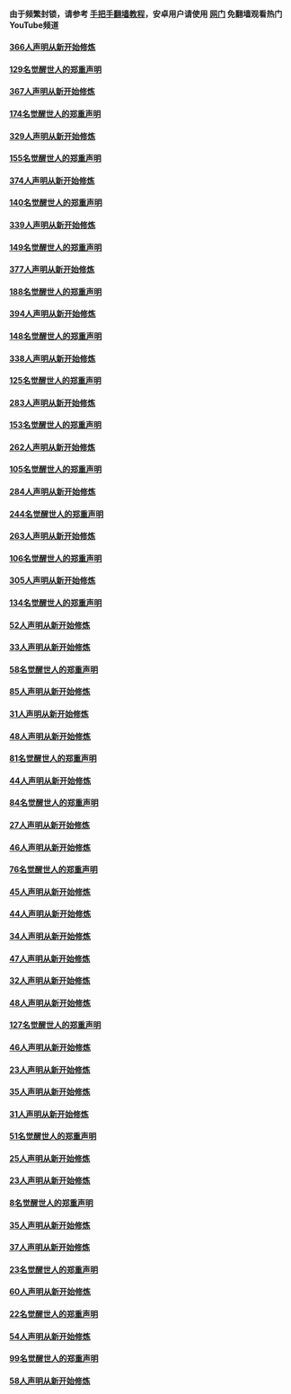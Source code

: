 #### 由于频繁封锁，请参考 [手把手翻墙教程](https://github.com/gfw-breaker/guides/wiki/)，安卓用户请使用 [网门](https://github.com/gfw-breaker/nogfw/blob/master/dl.md?t=06100001) 免翻墙观看热门YouTube频道 

#### [366人声明从新开始修炼](../pages/91/426737.md?t=06100001) 

#### [129名觉醒世人的郑重声明](../pages/91/426736.md?t=06100001) 

#### [367人声明从新开始修炼](../pages/91/426421.md?t=06100001) 

#### [174名觉醒世人的郑重声明](../pages/91/426420.md?t=06100001) 

#### [329人声明从新开始修炼](../pages/91/426139.md?t=06100001) 

#### [155名觉醒世人的郑重声明](../pages/91/426138.md?t=06100001) 

#### [374人声明从新开始修炼](../pages/91/425811.md?t=06100001) 

#### [140名觉醒世人的郑重声明](../pages/91/425810.md?t=06100001) 

#### [339人声明从新开始修炼](../pages/91/425690.md?t=06100001) 

#### [149名觉醒世人的郑重声明](../pages/91/425689.md?t=06100001) 

#### [377人声明从新开始修炼](../pages/91/424867.md?t=06100001) 

#### [188名觉醒世人的郑重声明](../pages/91/424866.md?t=06100001) 

#### [394人声明从新开始修炼](../pages/91/423914.md?t=06100001) 

#### [148名觉醒世人的郑重声明](../pages/91/423913.md?t=06100001) 

#### [338人声明从新开始修炼](../pages/91/423540.md?t=06100001) 

#### [125名觉醒世人的郑重声明](../pages/91/423539.md?t=06100001) 

#### [283人声明从新开始修炼](../pages/91/423296.md?t=06100001) 

#### [153名觉醒世人的郑重声明](../pages/91/423295.md?t=06100001) 

#### [262人声明从新开始修炼](../pages/91/423004.md?t=06100001) 

#### [105名觉醒世人的郑重声明](../pages/91/423003.md?t=06100001) 

#### [284人声明从新开始修炼](../pages/91/422707.md?t=06100001) 

#### [244名觉醒世人的郑重声明](../pages/91/422706.md?t=06100001) 

#### [263人声明从新开始修炼](../pages/91/422553.md?t=06100001) 

#### [106名觉醒世人的郑重声明](../pages/91/422552.md?t=06100001) 

#### [305人声明从新开始修炼](../pages/91/422153.md?t=06100001) 

#### [134名觉醒世人的郑重声明](../pages/91/422152.md?t=06100001) 

#### [52人声明从新开始修炼](../pages/91/421846.md?t=06100001) 

#### [33人声明从新开始修炼](../pages/91/421804.md?t=06100001) 

#### [58名觉醒世人的郑重声明](../pages/91/421845.md?t=06100001) 

#### [85人声明从新开始修炼](../pages/91/421769.md?t=06100001) 

#### [31人声明从新开始修炼](../pages/91/421763.md?t=06100001) 

#### [48人声明从新开始修炼](../pages/91/421605.md?t=06100001) 

#### [81名觉醒世人的郑重声明](../pages/91/421656.md?t=06100001) 

#### [44人声明从新开始修炼](../pages/91/421544.md?t=06100001) 

#### [84名觉醒世人的郑重声明](../pages/91/421543.md?t=06100001) 

#### [27人声明从新开始修炼](../pages/91/421465.md?t=06100001) 

#### [46人声明从新开始修炼](../pages/91/421454.md?t=06100001) 

#### [76名觉醒世人的郑重声明](../pages/91/421453.md?t=06100001) 

#### [45人声明从新开始修炼](../pages/91/421452.md?t=06100001) 

#### [44人声明从新开始修炼](../pages/91/421422.md?t=06100001) 

#### [34人声明从新开始修炼](../pages/91/421322.md?t=06100001) 

#### [47人声明从新开始修炼](../pages/91/421264.md?t=06100001) 

#### [32人声明从新开始修炼](../pages/91/421225.md?t=06100001) 

#### [48人声明从新开始修炼](../pages/91/421202.md?t=06100001) 

#### [127名觉醒世人的郑重声明](../pages/91/421224.md?t=06100001) 

#### [46人声明从新开始修炼](../pages/91/421203.md?t=06100001) 

#### [23人声明从新开始修炼](../pages/91/421138.md?t=06100001) 

#### [35人声明从新开始修炼](../pages/91/421122.md?t=06100001) 

#### [31人声明从新开始修炼](../pages/91/421081.md?t=06100001) 

#### [51名觉醒世人的郑重声明](../pages/91/421080.md?t=06100001) 

#### [25人声明从新开始修炼](../pages/91/421020.md?t=06100001) 

#### [23人声明从新开始修炼](../pages/91/420884.md?t=06100001) 

#### [8名觉醒世人的郑重声明](../pages/91/420883.md?t=06100001) 

#### [35人声明从新开始修炼](../pages/91/420809.md?t=06100001) 

#### [37人声明从新开始修炼](../pages/91/420766.md?t=06100001) 

#### [23名觉醒世人的郑重声明](../pages/91/420765.md?t=06100001) 

#### [60人声明从新开始修炼](../pages/91/420727.md?t=06100001) 

#### [22名觉醒世人的郑重声明](../pages/91/420726.md?t=06100001) 

#### [54人声明从新开始修炼](../pages/91/420529.md?t=06100001) 

#### [99名觉醒世人的郑重声明](../pages/91/420528.md?t=06100001) 

#### [58人声明从新开始修炼](../pages/91/420198.md?t=06100001) 

